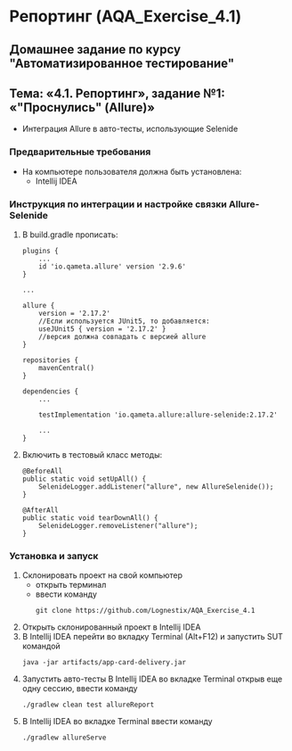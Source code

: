 # Репортинг (AQA_Exercise_4.1)
## Домашнее задание по курсу "Автоматизированное тестирование"
## Тема: «4.1. Репортинг», задание №1: «"Проснулись" (Allure)»
- Интеграция Allure в авто-тесты, использующие Selenide
### Предварительные требования
- На компьютере пользователя должна быть установлена:
	- Intellij IDEA
### Инструкция по интеграции и настройке связки Allure-Selenide
1. В build.gradle прописать:
	```
	plugins {
		...
		id 'io.qameta.allure' version '2.9.6'
	}

	...

	allure {
		version = '2.17.2'
		//Если используется JUnit5, то добавляется:
		useJUnit5 { version = '2.17.2' }
		//версия должна совпадать с версией allure
	}

	repositories {
		mavenCentral()
	}

	dependencies {
		...

		testImplementation 'io.qameta.allure:allure-selenide:2.17.2'

		...
	}
	```	
1. Включить в тестовый класс методы:
	```
	@BeforeAll
    public static void setUpAll() {
        SelenideLogger.addListener("allure", new AllureSelenide());
    }
	```
	```
	@AfterAll
    public static void tearDownAll() {
        SelenideLogger.removeListener("allure");
    }
	```
### Установка и запуск
1. Склонировать проект на свой компьютер
	- открыть терминал
	- ввести команду 
		```
		git clone https://github.com/Lognestix/AQA_Exercise_4.1
		```
1. Открыть склонированный проект в Intellij IDEA
1. В Intellij IDEA перейти во вкладку Terminal (Alt+F12) и запустить SUT командой
	```
	java -jar artifacts/app-card-delivery.jar
	```
1. Запустить авто-тесты В Intellij IDEA во вкладке Terminal открыв еще одну сессию, ввести команду
	```
	./gradlew clean test allureReport
	```
1. В Intellij IDEA во вкладке Terminal ввести команду
	```
	./gradlew allureServe
	```